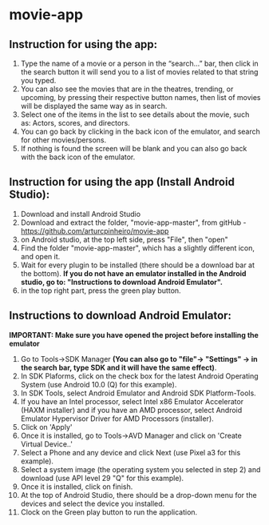 # movie-app
## Instruction for using the app:
1. Type the name of a movie or a person in the “search…” bar, then click in the search button it will send you to a list of movies related to that string you typed.
2. You can also see the movies that are in the theatres, trending, or upcoming, by pressing their respective button names, then list of movies will be displayed the same way as in search.
3. Select one of the items in the list to see details about the movie, such as: Actors, scores, and directors.
3. You can go back by clicking in the back icon of the emulator, and search for other movies/persons.
4. If nothing is found the screen will be blank and you can also go back with the back icon of the emulator.

## Instruction for using the app (Install Android Studio):
1. Download and install Android Studio
2. Download and extract the folder, "movie-app-master", from gitHub - https://github.com/arturcpinheiro/movie-app
3. on Android studio, at the top left side, press "File", then "open"
4. Find the folder "movie-app-master", which has a slightly different icon, and open it. 
5. Wait for every plugin to be installed (there should be a download bar at the bottom).
**If you do not have an emulator installed in the Android studio, go to: "Instructions to download Android Emulator".**
5. in the top right part, press the green play button.


## Instructions to download Android Emulator:
**IMPORTANT: Make sure you have opened the project before installing the
emulator**
1. Go to Tools->SDK Manager 
**(You can also go to "file"-> "Settings" -> in the search bar, type SDK and it will have the same effect)**.
2. In SDK Plaforms, click on the check box for the latest Android Operating System (use Android 10.0 (Q) for this example).
3. In SDK Tools, select Android Emulator and Android SDK Platform-Tools.
4. If you have an Intel processor, select Intel x86 Emulator Accelerator (HAXM installer)
   and if you have an AMD processor, select Android Emulator Hypervisor Driver for AMD
   Processors (installer).
5. Click on 'Apply'
6. Once it is installed, go to Tools->AVD Manager and click on 'Create Virtual Device..'
7. Select a Phone and any device and click Next (use Pixel a3 for this example).
8. Select a system image (the operating system you selected in step 2) and download (use API level 29 "Q" for this example).
9. Once it is installed, click on finish.
10. At the top of Android Studio, there should be a drop-down menu for the devices and select the device you installed.
11. Clock on the Green play button to run the application.
